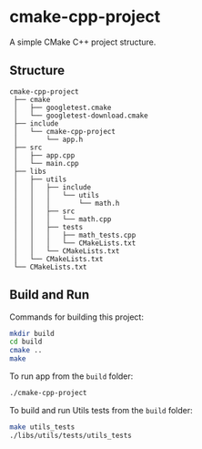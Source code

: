 # cmake-cpp-project
A simple CMake C++ project structure.

## Structure
```
cmake-cpp-project
 ├── cmake
 │   ├── googletest.cmake
 │   └── googletest-download.cmake
 ├── include
 │   └── cmake-cpp-project
 │       └── app.h
 ├── src
 │   ├── app.cpp
 │   └── main.cpp
 ├── libs
 │   ├── utils
 │   │   ├── include
 │   │   │   └── utils
 │   │   │       └── math.h
 │   │   ├── src
 │   │   │   └── math.cpp
 │   │   ├── tests
 │   │   │   ├── math_tests.cpp
 │   │   │   └── CMakeLists.txt
 │   │   └── CMakeLists.txt
 │   └── CMakeLists.txt
 └── CMakeLists.txt
```

## Build and Run
Commands for building this project:
```bash
mkdir build
cd build
cmake ..
make
```

To run app from the `build` folder:
```bash
./cmake-cpp-project
```

To build and run Utils tests from the `build` folder:
```bash
make utils_tests
./libs/utils/tests/utils_tests
```
